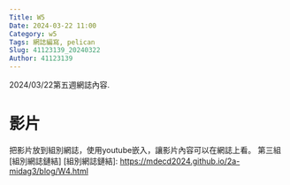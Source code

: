 ```yaml
---
Title: W5
Date: 2024-03-22 11:00
Category: w5
Tags: 網誌編寫, pelican
Slug: 41123139_20240322
Author: 41123139
---
```


2024/03/22第五週網誌內容.

<!-- PELICAN_END_SUMMARY -->

# 影片
把影片放到組別網誌，使用youtube嵌入，讓影片內容可以在網誌上看。
第三組[組別網誌鏈結]
[組別網誌鏈結]: https://mdecd2024.github.io/2a-midag3/blog/W4.html